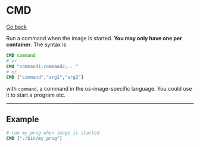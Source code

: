 # CMD

[Go back](..#most-used-instructions)

Run a command when the image is started.
**You may only have one per container**.
The syntax is

```dockerfile
CMD command
# or
CMD "command1;command2;..."
# or
CMD ["command","arg1","arg2"]
```

with ``command``, a command in the os-image-specific
language. You could use it to start a program etc.

<hr class="sl">

## Example

```dockerfile
# run my_prog when image is started
CMD ["./bin/my_prog"]
```